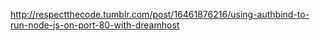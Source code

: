 http://respectthecode.tumblr.com/post/16461876216/using-authbind-to-run-node-js-on-port-80-with-dreamhost
